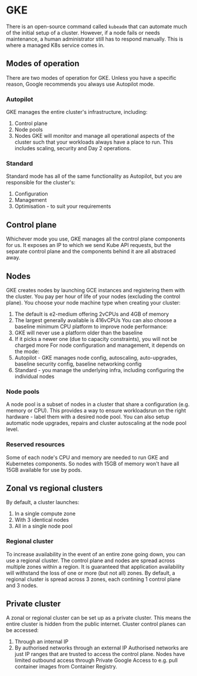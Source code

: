 # GKE
There is an open-source command called `kubeadm` that can automate much of the initial setup of a cluster.
However, if a node fails or needs maintenance, a human administrator still has to respond manually.
This is where a managed K8s service comes in.

## Modes of operation
There are two modes of operation for GKE.
Unless you have a specific reason, Google recommends you always use Autopilot mode.
### Autopilot
GKE manages the entire cluster's infrastructure, including:
1. Control plane
1. Node pools
1. Nodes
GKE will monitor and manage all operational aspects of the cluster such that your workloads always have a place to run.
This includes scaling, security and Day 2 operations.
### Standard
Standard mode has all of the same functionality as Autopilot, but you are responsible for the cluster's:
1. Configuration
1. Management
1. Optimisation - to suit your requirements

## Control plane
Whichever mode you use, GKE manages all the control plane components for us.
It exposes an IP to which we send Kube API requests, but the separate control plane and the components behind it are all abstraced away.

## Nodes
GKE creates nodes by launching GCE instances and registering them with the cluster.
You pay per hour of life of your nodes (excluding the control plane).
You choose your node machine type when creating your cluster:
1. The default is e2-medium offering 2vCPUs and 4GB of memory
1. The largest generally available is 416vCPUs
You can also choose a baseline minimum CPU platform to improve node performance:
1. GKE will never use a platform older than the baseline
1. If it picks a newer one (due to capacity constraints), you will not be charged more
For node configuration and management, it depends on the mode:
1. Autopilot - GKE manages node config, autoscaling, auto-upgrades, baseline security config, baseline networking config
1. Standard - you manage the underlying infra, including configuring the individual nodes
### Node pools
A node pool is a subset of nodes in a cluster that share a configuration (e.g. memory or CPU).
This provides a way to ensure workloadsrun on the right hardware - label them with a desired node pool.
You can also setup automatic node upgrades, repairs and cluster autoscaling at the node pool level.
### Reserved resources
Some of each node's CPU and memory are needed to run GKE and Kubernetes components.
So nodes with 15GB of memory won't have all 15GB available for use by pods.

## Zonal vs regional clusters
By default, a cluster launches:
1. In a single compute zone
1. With 3 identical nodes
1. All in a single node pool
### Regional cluster
To increase availability in the event of an entire zone going down, you can use a regional cluster.
The control plane and nodes are spread across multiple zones within a region.
It is guaranteed that application availability will withstand the loss of one or more (but not all) zones.
By default, a regional cluster is spread across 3 zones, each contining 1 control plane and 3 nodes.

## Private cluster
A zonal or regional cluster can be set up as a private cluster.
This means the entire cluster is hidden from the public internet.
Cluster control planes can be accessed:
1. Through an internal IP
1. By authorised networks through an external IP
Authorised networks are just IP ranges that are trusted to access the control plane.
Nodes have limited outbound access through Private Google Access to e.g. pull container images from Container Registry.
